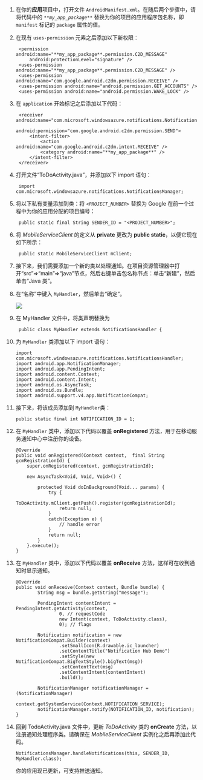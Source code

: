 1. 在你的**应用**项目中，打开文件 `AndroidManifest.xml`。在随后两个步骤中，请将代码中的 _`**my_app_package**`_ 替换为你的项目的应用程序包名称，即 `manifest` 标记的 `package` 属性的值。

2. 在现有 `uses-permission` 元素之后添加以下新权限：

        <permission android:name="**my_app_package**.permission.C2D_MESSAGE"
            android:protectionLevel="signature" />
        <uses-permission android:name="**my_app_package**.permission.C2D_MESSAGE" />
        <uses-permission android:name="com.google.android.c2dm.permission.RECEIVE" />
        <uses-permission android:name="android.permission.GET_ACCOUNTS" />
        <uses-permission android:name="android.permission.WAKE_LOCK" />

3. 在 `application` 开始标记之后添加以下代码：

        <receiver android:name="com.microsoft.windowsazure.notifications.NotificationsBroadcastReceiver"
                                         android:permission="com.google.android.c2dm.permission.SEND">
            <intent-filter>
                <action android:name="com.google.android.c2dm.intent.RECEIVE" />
                <category android:name="**my_app_package**" />
            </intent-filter>
        </receiver>

4. 打开文件“ToDoActivity.java”，并添加以下 import 语句：

        import com.microsoft.windowsazure.notifications.NotificationsManager;

5. 将以下私有变量添加到类：将 _`<PROJECT_NUMBER>`_ 替换为 Google 在前一个过程中为你的应用分配的项目编号：

        public static final String SENDER_ID = "<PROJECT_NUMBER>";

6. 将 *MobileServiceClient* 的定义从 **private** 更改为 **public static**，以便它现在如下所示：

        public static MobileServiceClient mClient;

7. 接下来，我们需要添加一个新的类以处理通知。在项目资源管理器中打开“src”=>“main”=>“java”节点，然后右键单击包名称节点：单击“新建”，然后单击“Java 类”。

8. 在“名称”中键入 `MyHandler`，然后单击“确定”。

    ![](./media/mobile-services-android-get-started-push/android-studio-create-class.png)  

9. 在 MyHandler 文件中，将类声明替换为

        public class MyHandler extends NotificationsHandler {

10. 为 `MyHandler` 类添加以下 import 语句：

        import com.microsoft.windowsazure.notifications.NotificationsHandler;
        import android.app.NotificationManager;
        import android.app.PendingIntent;
        import android.content.Context;
        import android.content.Intent;
        import android.os.AsyncTask;
        import android.os.Bundle;
        import android.support.v4.app.NotificationCompat;

11. 接下来，将该成员添加到 `MyHandler`类：

        public static final int NOTIFICATION_ID = 1;

12. 在 `MyHandler` 类中，添加以下代码以覆盖 **onRegistered** 方法，用于在移动服务通知中心中注册你的设备。

        @Override
        public void onRegistered(Context context,  final String gcmRegistrationId) {
            super.onRegistered(context, gcmRegistrationId);

            new AsyncTask<Void, Void, Void>() {

                protected Void doInBackground(Void... params) {
                    try {
                        ToDoActivity.mClient.getPush().register(gcmRegistrationId);
                        return null;
                    }
                    catch(Exception e) {
                        // handle error    		    
                    }
                    return null;  		    
                }
            }.execute();
        }

13. 在 `MyHandler` 类中，添加以下代码以覆盖 **onReceive** 方法，这样可在收到通知时显示通知。

        @Override
        public void onReceive(Context context, Bundle bundle) {
                String msg = bundle.getString("message");

                PendingIntent contentIntent = PendingIntent.getActivity(context,
                        0, // requestCode
                        new Intent(context, ToDoActivity.class),
                        0); // flags

                Notification notification = new NotificationCompat.Builder(context)
                        .setSmallIcon(R.drawable.ic_launcher)
                        .setContentTitle("Notification Hub Demo")
                        .setStyle(new NotificationCompat.BigTextStyle().bigText(msg))
                        .setContentText(msg)
                        .setContentIntent(contentIntent)
                        .build();

                NotificationManager notificationManager = (NotificationManager)
                        context.getSystemService(Context.NOTIFICATION_SERVICE);
                notificationManager.notify(NOTIFICATION_ID, notification);
        }

14. 回到 TodoActivity.java 文件中，更新 *ToDoActivity* 类的 **onCreate** 方法，以注册通知处理程序类。请确保在 *MobileServiceClient* 实例化之后再添加此代码。

        NotificationsManager.handleNotifications(this, SENDER_ID, MyHandler.class);

    你的应用现已更新，可支持推送通知。

<!---HONumber=Mooncake_0919_2016-->